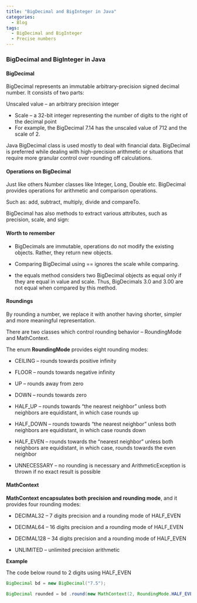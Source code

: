 ```yaml
---
title: "BigDecimal and BigInteger in Java"
categories:
  - Blog
tags:
  - BigDecimal and BigInteger
  - Precise numbers
---
```


### BigDecimal and BigInteger in Java

#### BigDecimal

BigDecimal represents an immutable arbitrary-precision signed decimal number. It consists of two parts:

Unscaled value – an arbitrary precision integer
* Scale – a 32-bit integer representing the number of digits to the right of the decimal point
* For example, the BigDecimal 7.14 has the unscaled value of 712 and the scale of 2.

Java BigDecimal class is used mostly to deal with financial data. BigDecimal is preferred while dealing with high-precision arithmetic or situations that require more granular control over rounding off calculations.

#### Operations on BigDecimal

Just like others Number classes like Integer, Long, Double etc. BigDecimal provides operations for arithmetic and comparison operations. 

Such as: add, subtract, multiply, divide and compareTo.

BigDecimal has also methods to extract various attributes, such as precision, scale, and sign:

#### Worth to remember

* BigDecimals are immutable, operations do not modify the existing objects. Rather, they return new objects.                            

* Comparing BigDecimal using == ignores the scale while comparing.

* the equals method considers two BigDecimal objects as equal only if they are equal in value and scale. Thus, BigDecimals 3.0 and 3.00 are not equal when compared by this method.

#### Roundings

By rounding a number, we replace it with another having shorter, simpler and more meaningful representation. 

There are two classes which control rounding behavior – RoundingMode and MathContext.

The enum **RoundingMode** provides eight rounding modes:

* CEILING – rounds towards positive infinity

* FLOOR – rounds towards negative infinity

* UP – rounds away from zero

* DOWN – rounds towards zero

* HALF_UP – rounds towards “the nearest neighbor” unless both neighbors are equidistant, in which case rounds up

* HALF_DOWN – rounds towards “the nearest neighbor” unless both neighbors are equidistant, in which case rounds down

* HALF_EVEN – rounds towards the “nearest neighbor” unless both neighbors are equidistant, in which case, rounds towards the even neighbor

* UNNECESSARY – no rounding is necessary and ArithmeticException is thrown if no exact result is possible

#### MathContext

**MathContext encapsulates both precision and rounding mode**, and it provides four rounding modes:

* DECIMAL32 – 7 digits precision and a rounding mode of HALF_EVEN

* DECIMAL64 – 16 digits precision and a rounding mode of HALF_EVEN

* DECIMAL128 – 34 digits precision and a rounding mode of HALF_EVEN

* UNLIMITED – unlimited precision arithmetic

**Example**

The code below round to 2 digits using HALF_EVEN

```java
BigDecimal bd = new BigDecimal("7.5");

BigDecimal rounded = bd .round(new MathContext(2, RoundingMode.HALF_EVEN));
```
